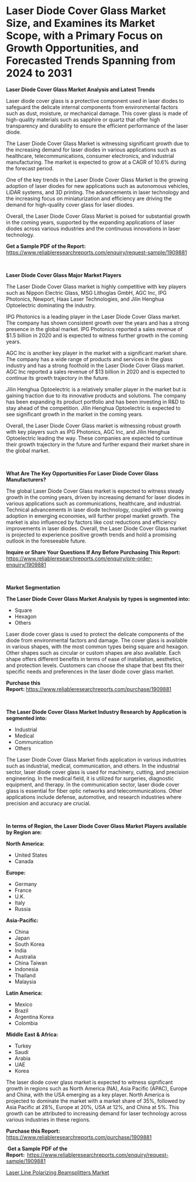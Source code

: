 <p><h1>Laser Diode Cover Glass Market Size, and Examines its Market Scope, with a Primary Focus on Growth Opportunities, and Forecasted Trends Spanning from 2024 to 2031</h1></p><p><strong>Laser Diode Cover Glass Market Analysis and Latest Trends</strong></p>
<p><p>Laser diode cover glass is a protective component used in laser diodes to safeguard the delicate internal components from environmental factors such as dust, moisture, or mechanical damage. This cover glass is made of high-quality materials such as sapphire or quartz that offer high transparency and durability to ensure the efficient performance of the laser diode.</p><p>The Laser Diode Cover Glass Market is witnessing significant growth due to the increasing demand for laser diodes in various applications such as healthcare, telecommunications, consumer electronics, and industrial manufacturing. The market is expected to grow at a CAGR of 10.6% during the forecast period.</p><p>One of the key trends in the Laser Diode Cover Glass Market is the growing adoption of laser diodes for new applications such as autonomous vehicles, LiDAR systems, and 3D printing. The advancements in laser technology and the increasing focus on miniaturization and efficiency are driving the demand for high-quality cover glass for laser diodes.</p><p>Overall, the Laser Diode Cover Glass Market is poised for substantial growth in the coming years, supported by the expanding applications of laser diodes across various industries and the continuous innovations in laser technology.</p></p>
<p><strong>Get a Sample PDF of the Report:&nbsp;</strong> <a href="https://www.reliableresearchreports.com/enquiry/request-sample/1909881">https://www.reliableresearchreports.com/enquiry/request-sample/1909881</a></p>
<p>&nbsp;</p>
<p><strong>Laser Diode Cover Glass Major Market Players</strong></p>
<p><p>The Laser Diode Cover Glass market is highly competitive with key players such as Nippon Electric Glass, MSG Lithoglas GmbH, AGC Inc, IPG Photonics, Newport, Haas Laser Technologies, and Jilin Henghua Optoelectric dominating the industry.</p><p>IPG Photonics is a leading player in the Laser Diode Cover Glass market. The company has shown consistent growth over the years and has a strong presence in the global market. IPG Photonics reported a sales revenue of $1.5 billion in 2020 and is expected to witness further growth in the coming years.</p><p>AGC Inc is another key player in the market with a significant market share. The company has a wide range of products and services in the glass industry and has a strong foothold in the Laser Diode Cover Glass market. AGC Inc reported a sales revenue of $13 billion in 2020 and is expected to continue its growth trajectory in the future.</p><p>Jilin Henghua Optoelectric is a relatively smaller player in the market but is gaining traction due to its innovative products and solutions. The company has been expanding its product portfolio and has been investing in R&D to stay ahead of the competition. Jilin Henghua Optoelectric is expected to see significant growth in the market in the coming years.</p><p>Overall, the Laser Diode Cover Glass market is witnessing robust growth with key players such as IPG Photonics, AGC Inc, and Jilin Henghua Optoelectric leading the way. These companies are expected to continue their growth trajectory in the future and further expand their market share in the global market.</p></p>
<p>&nbsp;</p>
<p><strong>What Are The Key Opportunities For Laser Diode Cover Glass Manufacturers?</strong></p>
<p><p>The global Laser Diode Cover Glass market is expected to witness steady growth in the coming years, driven by increasing demand for laser diodes in various applications such as communications, healthcare, and industrial. Technical advancements in laser diode technology, coupled with growing adoption in emerging economies, will further propel market growth. The market is also influenced by factors like cost reductions and efficiency improvements in laser diodes. Overall, the Laser Diode Cover Glass market is projected to experience positive growth trends and hold a promising outlook in the foreseeable future.</p></p>
<p><strong>Inquire or Share Your Questions If Any Before Purchasing This Report:</strong> <a href="https://www.reliableresearchreports.com/enquiry/pre-order-enquiry/1909881">https://www.reliableresearchreports.com/enquiry/pre-order-enquiry/1909881</a></p>
<p>&nbsp;</p>
<p><strong>Market Segmentation</strong></p>
<p><strong>The Laser Diode Cover Glass Market Analysis by types is segmented into:</strong></p>
<p><ul><li>Square</li><li>Hexagon</li><li>Others</li></ul></p>
<p><p>Laser diode cover glass is used to protect the delicate components of the diode from environmental factors and damage. The cover glass is available in various shapes, with the most common types being square and hexagon. Other shapes such as circular or custom shapes are also available. Each shape offers different benefits in terms of ease of installation, aesthetics, and protection levels. Customers can choose the shape that best fits their specific needs and preferences in the laser diode cover glass market.</p></p>
<p><strong>Purchase this Report:&nbsp;</strong><a href="https://www.reliableresearchreports.com/purchase/1909881">https://www.reliableresearchreports.com/purchase/1909881</a></p>
<p>&nbsp;</p>
<p><strong>The Laser Diode Cover Glass Market Industry Research by Application is segmented into:</strong></p>
<p><ul><li>Industrial</li><li>Medical</li><li>Communication</li><li>Others</li></ul></p>
<p><p>The Laser Diode Cover Glass Market finds application in various industries such as industrial, medical, communication, and others. In the industrial sector, laser diode cover glass is used for machinery, cutting, and precision engineering. In the medical field, it is utilized for surgeries, diagnostic equipment, and therapy. In the communication sector, laser diode cover glass is essential for fiber optic networks and telecommunications. Other applications include defense, automotive, and research industries where precision and accuracy are crucial.</p></p>
<p>&nbsp;</p>
<p><strong>In terms of Region, the Laser Diode Cover Glass Market Players available by Region are:</strong></p>
<p>
    <p> <strong> North America: </strong>
        <ul>
            <li>United States</li>
            <li>Canada</li>
        </ul>
        </p> 
    <p> <strong> Europe: </strong>
        <ul>
            <li>Germany</li>
            <li>France</li>
            <li>U.K.</li>
            <li>Italy</li>
            <li>Russia</li>
        </ul>
        </p> 
    <p> <strong> Asia-Pacific: </strong>
        <ul>
            <li>China</li>
            <li>Japan</li>
            <li>South Korea</li>
            <li>India</li>
            <li>Australia</li>
            <li>China Taiwan</li>
            <li>Indonesia</li>
            <li>Thailand</li>
            <li>Malaysia</li>
        </ul>
        </p> 
    <p> <strong> Latin America: </strong>
        <ul>
            <li>Mexico</li>
            <li>Brazil</li>
            <li>Argentina Korea</li>
            <li>Colombia</li>
        </ul>
        </p> 
    <p> <strong> Middle East & Africa: </strong>
        <ul>
            <li>Turkey</li>
            <li>Saudi</li>
            <li>Arabia</li>
            <li>UAE</li>
            <li>Korea</li>
        </ul>
    </p>
    </p>
<p><p>The laser diode cover glass market is expected to witness significant growth in regions such as North America (NA), Asia Pacific (APAC), Europe and China, with the USA emerging as a key player. North America is projected to dominate the market with a market share of 35%, followed by Asia Pacific at 28%, Europe at 20%, USA at 12%, and China at 5%. This growth can be attributed to increasing demand for laser technology across various industries in these regions.</p></p>
<p><strong>Purchase this Report: </strong><a href="https://www.reliableresearchreports.com/purchase/1909881">https://www.reliableresearchreports.com/purchase/1909881</a></p>
<p>&nbsp;<strong>Get a Sample PDF of the Report:&nbsp;&nbsp;</strong><a href="https://www.reliableresearchreports.com/enquiry/request-sample/1909881">https://www.reliableresearchreports.com/enquiry/request-sample/1909881</a></p>
<p><strong></strong></p>
<p><p><a href="https://github.com/CliffMedina6/Market-Research-Report-List-4/blob/main/laser-line-polarizing-beamsplitters-market.md">Laser Line Polarizing Beamsplitters Market</a></p></p>